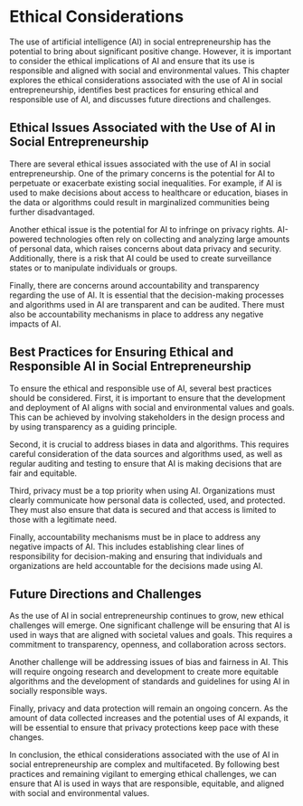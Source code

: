 Ethical Considerations
======================

The use of artificial intelligence (AI) in social entrepreneurship has the potential to bring about significant positive change. However, it is important to consider the ethical implications of AI and ensure that its use is responsible and aligned with social and environmental values. This chapter explores the ethical considerations associated with the use of AI in social entrepreneurship, identifies best practices for ensuring ethical and responsible use of AI, and discusses future directions and challenges.

Ethical Issues Associated with the Use of AI in Social Entrepreneurship
-----------------------------------------------------------------------

There are several ethical issues associated with the use of AI in social entrepreneurship. One of the primary concerns is the potential for AI to perpetuate or exacerbate existing social inequalities. For example, if AI is used to make decisions about access to healthcare or education, biases in the data or algorithms could result in marginalized communities being further disadvantaged.

Another ethical issue is the potential for AI to infringe on privacy rights. AI-powered technologies often rely on collecting and analyzing large amounts of personal data, which raises concerns about data privacy and security. Additionally, there is a risk that AI could be used to create surveillance states or to manipulate individuals or groups.

Finally, there are concerns around accountability and transparency regarding the use of AI. It is essential that the decision-making processes and algorithms used in AI are transparent and can be audited. There must also be accountability mechanisms in place to address any negative impacts of AI.

Best Practices for Ensuring Ethical and Responsible AI in Social Entrepreneurship
---------------------------------------------------------------------------------

To ensure the ethical and responsible use of AI, several best practices should be considered. First, it is important to ensure that the development and deployment of AI aligns with social and environmental values and goals. This can be achieved by involving stakeholders in the design process and by using transparency as a guiding principle.

Second, it is crucial to address biases in data and algorithms. This requires careful consideration of the data sources and algorithms used, as well as regular auditing and testing to ensure that AI is making decisions that are fair and equitable.

Third, privacy must be a top priority when using AI. Organizations must clearly communicate how personal data is collected, used, and protected. They must also ensure that data is secured and that access is limited to those with a legitimate need.

Finally, accountability mechanisms must be in place to address any negative impacts of AI. This includes establishing clear lines of responsibility for decision-making and ensuring that individuals and organizations are held accountable for the decisions made using AI.

Future Directions and Challenges
--------------------------------

As the use of AI in social entrepreneurship continues to grow, new ethical challenges will emerge. One significant challenge will be ensuring that AI is used in ways that are aligned with societal values and goals. This requires a commitment to transparency, openness, and collaboration across sectors.

Another challenge will be addressing issues of bias and fairness in AI. This will require ongoing research and development to create more equitable algorithms and the development of standards and guidelines for using AI in socially responsible ways.

Finally, privacy and data protection will remain an ongoing concern. As the amount of data collected increases and the potential uses of AI expands, it will be essential to ensure that privacy protections keep pace with these changes.

In conclusion, the ethical considerations associated with the use of AI in social entrepreneurship are complex and multifaceted. By following best practices and remaining vigilant to emerging ethical challenges, we can ensure that AI is used in ways that are responsible, equitable, and aligned with social and environmental values.

